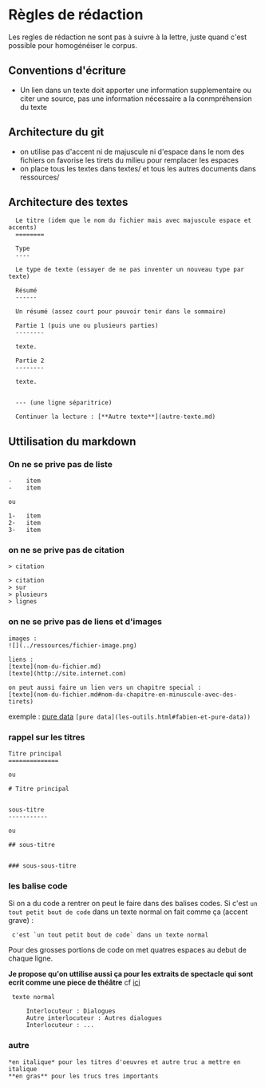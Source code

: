 Règles de rédaction
===================

Les regles de rédaction ne sont pas à suivre à la lettre, juste quand c'est possible pour homogénéiser le corpus.

Conventions d'écriture
----------------------

-   Un lien dans un texte doit apporter une information supplementaire ou citer une source, pas une information nécessaire a la conmpréhension du texte

Architecture du git
-------------------

-   on utilise pas d'accent ni de majuscule ni d'espace dans le nom des fichiers on favorise les tirets du milieu pour remplacer les espaces
-   on place tous les textes dans textes/ et tous les autres documents dans ressources/

Architecture des textes
----------------------
      
      Le titre (idem que le nom du fichier mais avec majuscule espace et accents)
      ========
      
      Type
      ----
      
      Le type de texte (essayer de ne pas inventer un nouveau type par texte)
      
      Résumé
      ------
      
      Un résumé (assez court pour pouvoir tenir dans le sommaire)
      
      Partie 1 (puis une ou plusieurs parties)
      --------
      
      texte.
      
      Partie 2
      --------
      
      texte.
      
      
      --- (une ligne séparitrice)
      
      Continuer la lecture : [**Autre texte**](autre-texte.md)


Uttilisation du markdown
------------------------

### On ne se prive pas de liste
    
    -    item
    -    item
    
    ou
    
    1-   item
    2-   item
    3-   item

### on ne se prive pas de citation

    
    > citation
    
    > citation
    > sur
    > plusieurs
    > lignes
    
### on ne se prive pas de liens et d'images

    images :
    ![](../ressources/fichier-image.png)

    liens :
    [texte](nom-du-fichier.md)
    [texte](http://site.internet.com)
    
    on peut aussi faire un lien vers un chapitre special :
    [texte](nom-du-fichier.md#nom-du-chapitre-en-minuscule-avec-des-tirets)
    
exemple : [pure data](les-outils.html#fabien-et-pure-data) `[pure data](les-outils.html#fabien-et-pure-data))`
    
    
### rappel sur les titres

    Titre principal
    ==============
    
    ou
    
    # Titre principal
    
    
    sous-titre
    -----------
    
    ou 
    
    ## sous-titre
    
    
    ### sous-sous-titre

    
 ### les balise code
 
 Si on a du code a rentrer on peut le faire dans des balises codes. Si c'est `un tout petit bout de code` dans un texte normal on fait comme ça (accent grave) :
 
     c'est `un tout petit bout de code` dans un texte normal
 
 Pour des grosses portions de code on met quatres espaces au debut de chaque ligne.
 
 **Je propose qu'on uttilise aussi ça pour les extraits de spectacle qui sont ecrit comme une piece de théâtre** cf [ici](textes/interactions.md#le-robot-qui-a-de-la-r%C3%A9partie)
 
     texte normal
     
         Interlocuteur : Dialogues
         Autre interlocuteur : Autres dialogues
         Interlocuteur : ...


### autre

    *en italique* pour les titres d'oeuvres et autre truc a mettre en italique
    **en gras** pour les trucs tres importants
